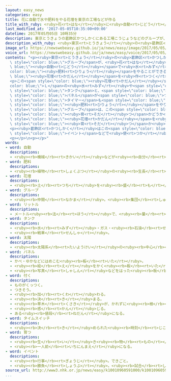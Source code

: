 ```yaml
---
layout: easy_news
categories: easy
title: 花に自動で水や肥料をやる花壇を東京の工場などが作る
title_with_ruby: <ruby>花<rt>はな</rt></ruby>に<ruby>自動<rt>じどう</rt></ruby>で<ruby>水<rt>みず</rt></ruby>や<ruby>肥料<rt>ひりょう</rt></ruby>をやる<ruby>花壇<rt>かだん</rt></ruby>を<ruby>東京<rt>とうきょう</rt></ruby>の<ruby>工場<rt>こうじょう</rt></ruby>などが<ruby>作<rt>つく</rt></ruby>る
last_modified_at: '2017-05-05T10:35:00+09:00'
datetime: 2017年05月05日 10時35分
description: 東京とうきょうの葛飾区かつしかくにある工場こうじょうなどのグループが、花はなに自動じどうで水みずや肥料ひりょうをやることができる花壇かだんを作つくりました。
description_with_ruby: <ruby>東京<rt>とうきょう</rt></ruby>の<ruby>葛飾区<rt>かつしかく</rt></ruby>にある<ruby>工場<rt>こうじょう</rt></ruby>などのグループが、<ruby>花<rt>はな</rt></ruby>に<ruby>自動<rt>じどう</rt></ruby>で<ruby>水<rt>みず</rt></ruby>や<ruby>肥料<rt>ひりょう</rt></ruby>をやることができる<ruby>花壇<rt>かだん</rt></ruby>を<ruby>作<rt>つく</rt></ruby>りました。
image_url: https://newswebeasy.github.io/ja/news/easy/image/2017/05/05/k10010960591000.jpg
voice_url: https://newswebeasy.github.io/ja/news/easy/voice/2017/05/05/k10010960591000.mp3
contents: "<p><ruby>東京<rt>とうきょう</rt></ruby>の<ruby>葛飾区<rt>かつしかく</rt></ruby>にある<ruby>工場<rt>こうじょう</rt></ruby>などの<span\
  \ style=\"color: blue;\">グループ</span>が、<ruby>花<rt>はな</rt></ruby>に<span style=\"color:\
  \ blue;\"><ruby>自動<rt>じどう</rt></ruby></span>で<ruby>水<rt>みず</rt></ruby>や<span style=\"\
  color: blue;\"><ruby>肥料<rt>ひりょう</rt></ruby></span>をやることができる<span style=\"color:\
  \ blue;\"><ruby>花壇<rt>かだん</rt></ruby></span>を<ruby>作<rt>つく</rt></ruby>りました。</p>\n\
  <p>この<span style=\"color: blue;\"><ruby>花壇<rt>かだん</rt></ruby></span>には２００<span style=\"\
  color: blue;\">Ｌ</span>の<ruby>水<rt>みず</rt></ruby>や<span style=\"color: blue;\"><ruby>肥料<rt>ひりょう</rt></ruby></span>が<ruby>入<rt>はい</rt></ruby>る<span\
  \ style=\"color: blue;\">タンク</span>と、<span style=\"color: blue;\"><ruby>太陽<rt>たいよう</rt></ruby></span>の<ruby>光<rt>ひかり</rt></ruby>から<ruby>電気<rt>でんき</rt></ruby>を<ruby>作<rt>つく</rt></ruby>る<span\
  \ style=\"color: blue;\">パネル</span>が<span style=\"color: blue;\">つい</span>ています。<span\
  \ style=\"color: blue;\">タイマー</span>も<span style=\"color: blue;\">つい</span>ていて、<ruby>決<rt>き</rt></ruby>まった<ruby>時間<rt>じかん</rt></ruby>になると、<ruby>花<rt>はな</rt></ruby>に<ruby>水<rt>みず</rt></ruby>や<span\
  \ style=\"color: blue;\"><ruby>肥料<rt>ひりょう</rt></ruby></span>をやります。</p>\n<p><span\
  \ style=\"color: blue;\">グループ</span>は、この<span style=\"color: blue;\"><ruby>花壇<rt>かだん</rt></ruby></span>を<ruby>葛飾区<rt>かつしかく</rt></ruby>にある<ruby>都立<rt>とりつ</rt></ruby><ruby>農産<rt>のうさん</rt></ruby><ruby>高校<rt>こうこう</rt></ruby>に<ruby>置<rt>お</rt></ruby>きました。<ruby>生徒<rt>せいと</rt></ruby>たちはこれから１<ruby>年<rt>ねん</rt></ruby>、いろいろな<ruby>花<rt>はな</rt></ruby>を<ruby>飾<rt>かざ</rt></ruby>って、しっかりと<span\
  \ style=\"color: blue;\"><ruby>育<rt>そだ</rt></ruby>つ</span>かどうか<ruby>調<rt>しら</rt></ruby>べます。<ruby>生徒<rt>せいと</rt></ruby>は「この<span\
  \ style=\"color: blue;\"><ruby>花壇<rt>かだん</rt></ruby></span>を<ruby>使<rt>つか</rt></ruby>って、どうすれば<ruby>花<rt>はな</rt></ruby>が<ruby>元気<rt>げんき</rt></ruby>に<span\
  \ style=\"color: blue;\"><ruby>育<rt>そだ</rt></ruby>つ</span>か<ruby>調<rt>しら</rt></ruby>べたいです」と<ruby>話<rt>はな</rt></ruby>していました。</p>\n\
  <p><ruby>葛飾区<rt>かつしかく</rt></ruby>はこの<span style=\"color: blue;\"><ruby>花壇<rt>かだん</rt></ruby></span>をまちに<ruby>置<rt>お</rt></ruby>いたり、<span\
  \ style=\"color: blue;\">イベント</span>などで<ruby>使<rt>つか</rt></ruby>ったりしたいと<ruby>考<rt>かんが</rt></ruby>えています。</p>\n\
  <p></p>\n<p></p>"
words:
- word: 自動
  descriptions:
  - <ruby><rb>機械</rb><rt>きかい</rt></ruby>などが<ruby><rb>自分</rb><rt>じぶん</rt></ruby>の<ruby><rb>力</rb><rt>ちから</rt></ruby>で<ruby><rb>動</rb><rt>うご</rt></ruby>くこと。
- word: 肥料
  descriptions:
  - <ruby><rb>植物</rb><rt>しょくぶつ</rt></ruby>の<ruby><rb>生長</rb><rt>せいちょう</rt></ruby>をよくするために、<ruby><rb>土</rb><rt>つち</rt></ruby>にあたえる<ruby><rb>栄養分</rb><rt>えいようぶん</rt></ruby>。
- word: 花壇
  descriptions:
  - <ruby><rb>土</rb><rt>つち</rt></ruby>を<ruby><rb>盛</rb><rt>も</rt></ruby>り<ruby><rb>上</rb><rt>あ</rt></ruby>げ、<ruby><rb>仕切</rb><rt>しき</rt></ruby>りをして、<ruby><rb>草花</rb><rt>くさばな</rt></ruby>を<ruby><rb>植</rb><rt>う</rt></ruby>えた<ruby><rb>所</rb><rt>ところ</rt></ruby>。
- word: グループ
  descriptions:
  - <ruby><rb>仲間</rb><rt>なかま</rt></ruby>。<ruby><rb>集団</rb><rt>しゅうだん</rt></ruby>。
- word: リットル
  descriptions:
  - メートル<ruby><rb>法</rb><rt>ほう</rt></ruby>で、<ruby><rb>量</rb><rt>りょう</rt></ruby>の<ruby><rb>基本</rb><rt>きほん</rt></ruby>の<ruby><rb>単位</rb><rt>たんい</rt></ruby>。一リットルは、一〇〇〇<ruby><rb>立方</rb><rt>りっぽう</rt></ruby>センチメートル。一<ruby><rb>辺</rb><rt>ぺん</rt></ruby>が一〇センチメートルの<ruby><rb>立方体</rb><rt>りっぽうたい</rt></ruby>の<ruby><rb>体積</rb><rt>たいせき</rt></ruby>を一リットルとする。<ruby><rb>記号</rb><rt>きごう</rt></ruby>は「L」。
- word: タンク
  descriptions:
  - <ruby><rb>水</rb><rt>みず</rt></ruby>・ガス・<ruby><rb>石油</rb><rt>せきゆ</rt></ruby>などをためておく、<ruby><rb>大</rb><rt>おお</rt></ruby>きな<ruby><rb>入</rb><rt>い</rt></ruby>れ<ruby><rb>物</rb><rt>もの</rt></ruby>。
  - <ruby><rb>戦車</rb><rt>せんしゃ</rt></ruby>。
- word: 太陽
  descriptions:
  - <ruby><rb>太陽系</rb><rt>たいようけい</rt></ruby>の<ruby><rb>中心</rb><rt>ちゅうしん</rt></ruby>で<ruby><rb>高</rb><rt>たか</rt></ruby>い<ruby><rb>熱</rb><rt>ねつ</rt></ruby>と<ruby><rb>光</rb><rt>ひかり</rt></ruby>を<ruby><rb>出</rb><rt>だ</rt></ruby>している<ruby><rb>星</rb><rt>ほし</rt></ruby>。<ruby><rb>地球</rb><rt>ちきゅう</rt></ruby>に<ruby><rb>熱</rb><rt>ねつ</rt></ruby>や<ruby><rb>光</rb><rt>ひかり</rt></ruby>をあたえ、<ruby><rb>生物</rb><rt>せいぶつ</rt></ruby>を<ruby><rb>育</rb><rt>そだ</rt></ruby>てる。お<ruby><rb>日</rb><rt>ひ</rt></ruby>さま。
- word: パネル
  descriptions:
  - かべ・ゆかなどにはめこむ<ruby><rb>板</rb><rt>いた</rt></ruby>。
  - <ruby><rb>絵</rb><rt>え</rt></ruby>をかく<ruby><rb>板</rb><rt>いた</rt></ruby>。また、<ruby><rb>板</rb><rt>いた</rt></ruby>にかいた<ruby><rb>絵</rb><rt>え</rt></ruby>。
  - <ruby><rb>写真</rb><rt>しゃしん</rt></ruby>などをはった<ruby><rb>板</rb><rt>いた</rt></ruby>。
- word: 付く
  descriptions:
  - ものがくっつく。
  - つきそう。
  - <ruby><rb>加</rb><rt>くわ</rt></ruby>わる。
  - <ruby><rb>決</rb><rt>き</rt></ruby>まる。
  - <ruby><rb>草木</rb><rt>くさき</rt></ruby>が、かれずに<ruby><rb>根</rb><rt>ね</rt></ruby>をおろす。
  - <ruby><rb>感</rb><rt>かん</rt></ruby>じる。
  - ある<ruby><rb>値段</rb><rt>ねだん</rt></ruby>になる。
- word: タイムスイッチ
  descriptions:
  - <ruby><rb>決</rb><rt>き</rt></ruby>められた<ruby><rb>時刻</rb><rt>じこく</rt></ruby>になると、スイッチが<ruby><rb>入</rb><rt>はい</rt></ruby>ったり<ruby><rb>切</rb><rt>き</rt></ruby>れたりする<ruby><rb>装置</rb><rt>そうち</rt></ruby>。タイマー。
- word: 育つ
  descriptions:
  - <ruby><rb>生</rb><rt>い</rt></ruby>き<ruby><rb>物</rb><rt>もの</rt></ruby>が、<ruby><rb>大</rb><rt>おお</rt></ruby>きくなる。
  - <ruby><rb>一人前</rb><rt>いちにんまえ</rt></ruby>になる。
- word: イベント
  descriptions:
  - <ruby><rb>行事</rb><rt>ぎょうじ</rt></ruby>。できごと。
  - <ruby><rb>勝負</rb><rt>しょうぶ</rt></ruby>。<ruby><rb>試合</rb><rt>しあい</rt></ruby>。
source_url: http://www3.nhk.or.jp/news/easy/k10010960591000/k10010960591000.html
...
```

